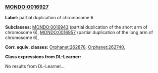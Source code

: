 
### [MONDO:0016927](http://purl.obolibrary.org/obo/MONDO_0016927)
**Label:** partial duplication of chromosome 6

**Subclasses:** [MONDO:0016943](http://purl.obolibrary.org/obo/MONDO_0016943) (partial duplication of the short arm of chromosome 6), [MONDO:0016957](http://purl.obolibrary.org/obo/MONDO_0016957) (partial duplication of the long arm of chromosome 6), 

**Corr. equiv. classes:** [Orphanet:262878](http://www.orpha.net/ORDO/Orphanet_262878), [Orphanet:262740](http://www.orpha.net/ORDO/Orphanet_262740), 

**Class expressions from DL-Learner:**

No results from DL-Learner...



